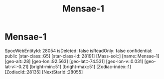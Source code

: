 ﻿---
title: "Mensae-1"
location: [-74.531,92.563,28]
type: Station
tags:
- astro/Star

---

# Mensae-1

SpocWebEntityId: 28054
isDeleted: false
isReadOnly: false
confidential: public
[star-class::G5]
[star-class-id::28191]
[Mass-sol::]
[name::Mensae-1]
[geo-alt::28]
[geo-lon::92.563]
[geo-lat::-74.531]
[geo-lon-v::0.031]
[geo-lat-v::-0.21]
[bright-min::51]
[bright-max::51]
[Zodiac-index::1]
[ZodiacId::28135]
[NextStarId::28055]

